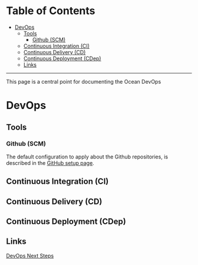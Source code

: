 

Table of Contents
=================

   * [DevOps](#devops)
      * [Tools](#tools)
         * [Github (SCM)](#github-scm)
      * [Continuous Integration (CI)](#continuous-integration-ci)
      * [Continuous Delivery (CD)](#continuous-delivery-cd)
      * [Continuous Deployment (CDep)](#continuous-deployment-cdep)
      * [Links](#links)


---

This page is a central point for documenting the Ocean DevOps


# DevOps

## Tools

### Github (SCM)

The default configuration to apply about the Github repositories, is described in the [GitHub setup page](devops/github-setup.md).



## Continuous Integration (CI)

## Continuous Delivery (CD)

## Continuous Deployment (CDep)

## Links

[DevOps Next Steps](https://github.com/oceanprotocol/engineering/issues?q=is%3Aissue+is%3Aopen+label%3ADevOps)


